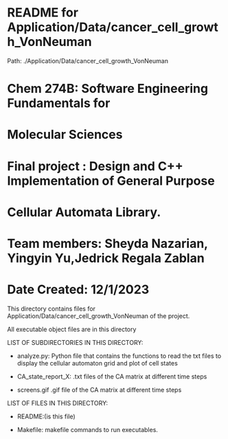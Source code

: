# README for Application/Data/cancer_cell_growth_VonNeuman
Path: ./Application/Data/cancer_cell_growth_VonNeuman
# Chem 274B: Software Engineering Fundamentals for
#               Molecular Sciences
# Final project :  Design and C++ Implementation of General Purpose
#                 Cellular Automata Library. 
# Team members: Sheyda Nazarian, Yingyin Yu,Jedrick Regala Zablan 
# Date Created: 12/1/2023 
This directory contains files for Application/Data/cancer_cell_growth_VonNeuman of the project.

All executable object files are in this directory 

LIST OF SUBDIRECTORIES IN THIS DIRECTORY:

- analyze.py: Python file that contains the functions to read the txt files to display the cellular automaton grid and plot of cell states

- CA_state_report_X: .txt files of the CA matrix at different time steps

- screens.gif .gif file of the CA matrix at different time steps

LIST OF FILES IN THIS DIRECTORY:

- README:(is this file) 

- Makefile: makefile commands to run executables.